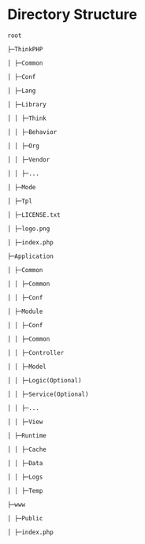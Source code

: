 # Directory Structure
    root

    ├─ThinkPHP

    │ ├─Common

    │ ├─Conf

    │ ├─Lang

    │ ├─Library

    │ │ ├─Think

    │ │ ├─Behavior

    │ │ ├─Org

    │ │ ├─Vendor

    │ │ ├─...

    │ ├─Mode

    │ ├─Tpl

    │ ├─LICENSE.txt

    │ ├─logo.png

    │ ├─index.php

    ├─Application

    │ ├─Common

    │ │ ├─Common

    │ │ ├─Conf

    │ ├─Module

    │ │ ├─Conf

    │ │ ├─Common

    │ │ ├─Controller

    │ │ ├─Model

    │ │ ├─Logic(Optional)

    │ │ ├─Service(Optional)

    │ │ ├─...

    │ │ ├─View

    │ ├─Runtime

    │ │ ├─Cache

    │ │ ├─Data

    │ │ ├─Logs

    │ │ ├─Temp

    ├─www

    │ ├─Public

    │ ├─index.php
